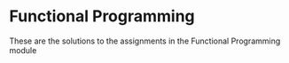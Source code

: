 # Functional Programming
These are the solutions to the assignments in the Functional Programming module
